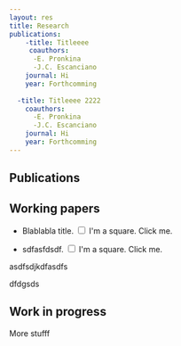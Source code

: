 ```yaml
---
layout: res
title: Research
publications:
    -title: Titleeee
     coauthors: 
      -E. Pronkina
      -J.C. Escanciano
    journal: Hi
    year: Forthcomming
   
  -title: Titleeee 2222
    coauthors: 
      -E. Pronkina
      -J.C. Escanciano
    journal: Hi
    year: Forthcomming
---
```


## Publications



## Working papers
* Blablabla title. <input type="checkbox" id="demo"/>
<label for="demo">I'm a square. Click me.</label>

* sdfasfdsdf. <input type="checkbox" id="demo"/>
<label for="demo">I'm a square. Click me.</label>

asdfsdjkdfasdfs

dfdgsds

## Work in progress
More stufff
